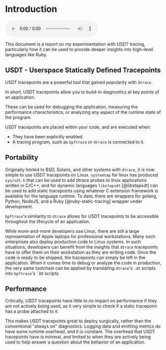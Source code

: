 # Introduction
<audio controls="1"> <source src="audio/mp3/00013-introduction.md.plain.mp3" type="audio/mpeg"></source> </audio>

This document is a report on my experimentation with USDT tracing, particularly
how it can be used to provide deeper insights into high-level languages like
Ruby.

## USDT - Userspace Statically Defined Tracepoints

USDT tracepoints are a powerful tool that gained popularity with `dtrace`.

In short, USDT tracepoints allow you to build-in diagnostics at key points of
an application.

These can be used for debugging the application, measuring the performance
characteristics, or analyzing any aspect of the runtime state of the program.

USDT tracepoints are placed within your code, and are executed when:

* They have been explicitly enabled.
* A tracing program, such as `bpftrace` or `dtrace` is connected to it.

## Portability

Originally limited to BSD, Solaris, and other systems with `dtrace`, it is now
simple to use USDT tracepoints on Linux. `systemtap` for linux has produced
`sys/sdt.h` that can be used to add dtrace probes to linux applications written
in C/C++, and for dynamic languages `libstapsdt` [@libstapsdt] can be used to
add static tracepoints using whatever C extension framework is available for
the language runtime. To date, there are wrappers for golang, Python, NodeJS,
and a Ruby [@ruby-static-tracing] wrapper under development.

`bpftrace`'s similarity to `dtrace` allows for USDT tracepoints to be
accessible throughout the lifecycle of an application.

While more-and-more developers use Linux, there are still a large
representation of Apple laptops for professional workstations. Many such
enterprises also deploy production code to Linux systems. In such situations,
developers can benefit from the insights that `dtrace` tracepoints have to
offer them on their workstation as they are writing code. Once the code is
ready to be shipped, the tracepoints can simply be left in the application.
When it comes time to debug or analyze the code in production, the very same
toolchain can be applied by translating `dtrace`'s `.dt` scripts into
`bpftrace`'s `.bt scripts.

## Performance

Critically, USDT tracepoints have little to no impact on performance if they
are not actively being used, as it very simple to check if a static tracepoint
has a probe attached to it.

This makes USDT tracepoints great to deploy surgically, rather than
the conventional "always on" diagnostics. Logging data and emitting metrics do
have some runtime overhead, and it is constant. The overhead that USDT
tracepoints have is minimal, and limited to when they are actively being used
to help answer a question about the behavior of an application.

